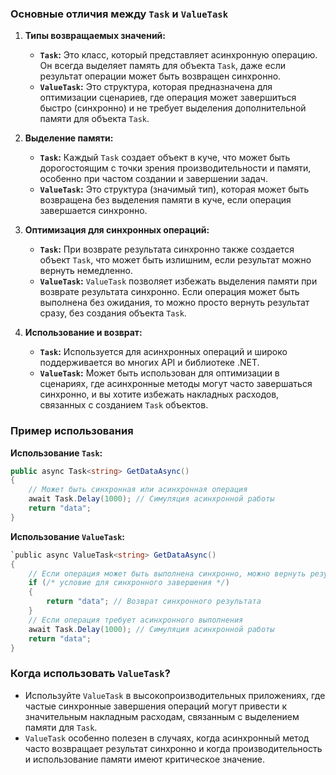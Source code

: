
### Основные отличия между `Task` и `ValueTask`

1. **Типы возвращаемых значений:**
    
    - **`Task`:** Это класс, который представляет асинхронную операцию. Он всегда выделяет память для объекта `Task`, даже если результат операции может быть возвращен синхронно.
    - **`ValueTask`:** Это структура, которая предназначена для оптимизации сценариев, где операция может завершиться быстро (синхронно) и не требует выделения дополнительной памяти для объекта `Task`.
2. **Выделение памяти:**
    
    - **`Task`:** Каждый `Task` создает объект в куче, что может быть дорогостоящим с точки зрения производительности и памяти, особенно при частом создании и завершении задач.
    - **`ValueTask`:** Это структура (значимый тип), которая может быть возвращена без выделения памяти в куче, если операция завершается синхронно.
3. **Оптимизация для синхронных операций:**
    
    - **`Task`:** При возврате результата синхронно также создается объект `Task`, что может быть излишним, если результат можно вернуть немедленно.
    - **`ValueTask`:** `ValueTask` позволяет избежать выделения памяти при возврате результата синхронно. Если операция может быть выполнена без ожидания, то можно просто вернуть результат сразу, без создания объекта `Task`.
4. **Использование и возврат:**
    
    - **`Task`:** Используется для асинхронных операций и широко поддерживается во многих API и библиотеке .NET.
    - **`ValueTask`:** Может быть использован для оптимизации в сценариях, где асинхронные методы могут часто завершаться синхронно, и вы хотите избежать накладных расходов, связанных с созданием `Task` объектов.

### Пример использования

**Использование `Task`:**

```csharp
public async Task<string> GetDataAsync() 
{     
	// Может быть синхронная или асинхронная операция     
	await Task.Delay(1000); // Симуляция асинхронной работы     
	return "data"; 
}
```

**Использование `ValueTask`:**

```csharp
`public async ValueTask<string> GetDataAsync() 
{     
	// Если операция может быть выполнена синхронно, можно вернуть результат немедленно     
	if (/* условие для синхронного завершения */)     
	{
		return "data"; // Возврат синхронного результата     
	}          
	// Если операция требует асинхронного выполнения     
	await Task.Delay(1000); // Симуляция асинхронной работы     
	return "data"; 
}
```

### Когда использовать `ValueTask`?

- Используйте `ValueTask` в высокопроизводительных приложениях, где частые синхронные завершения операций могут привести к значительным накладным расходам, связанным с выделением памяти для `Task`.
- `ValueTask` особенно полезен в случаях, когда асинхронный метод часто возвращает результат синхронно и когда производительность и использование памяти имеют критическое значение.
